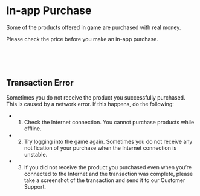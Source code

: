 # In-app Purchase

Some of the products offered in game are purchased with real money.

Please check the price before you make an in-app purchase.

<br>

<br>

<br>

## Transaction Error

 Sometimes you do not receive the product you successfully purchased. This is caused by a network error. If this happens, do the following:

- 1. Check the Internet connection. You cannot purchase products while offline.
- 2. Try logging into the game again. Sometimes you do not receive any notification of your purchase when the Internet connection is unstable.
- 3. If you did not receive the product you purchased even when you’re connected to the Internet and the transaction was complete, please take a screenshot of the transaction and send it to our Customer Support.